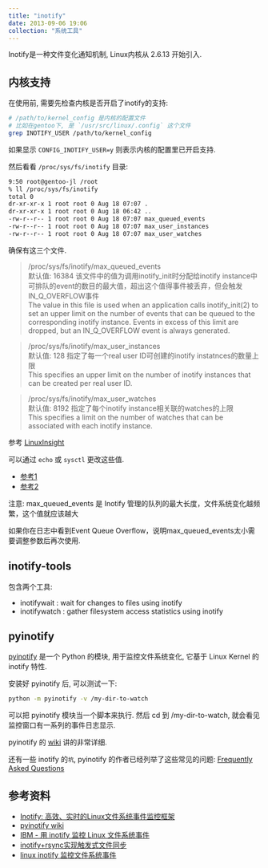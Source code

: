 ```yaml
---
title: "inotify"
date: 2013-09-06 19:06
collection: "系统工具"
---
```



Inotify是一种文件变化通知机制, Linux内核从 2.6.13 开始引入.

## 内核支持 ##

在使用前, 需要先检查内核是否开启了inotify的支持:

```bash
# /path/to/kernel_config 是内核的配置文件
# 比如在gentoo下, 是 `/usr/src/linux/.config` 这个文件
grep INOTIFY_USER /path/to/kernel_config
```

如果显示 `CONFIG_INOTIFY_USER=y` 则表示内核的配置里已开启支持.

然后看看 `/proc/sys/fs/inotify` 目录:

```bash
9:50 root@gentoo-jl /root
% ll /proc/sys/fs/inotify
total 0
dr-xr-xr-x 1 root root 0 Aug 18 07:07 .
dr-xr-xr-x 1 root root 0 Aug 18 06:42 ..
-rw-r--r-- 1 root root 0 Aug 18 07:07 max_queued_events
-rw-r--r-- 1 root root 0 Aug 18 07:07 max_user_instances
-rw-r--r-- 1 root root 0 Aug 18 07:07 max_user_watches
```

确保有这三个文件.

> /proc/sys/fs/inotify/max\_queued\_events  
> 默认值: 16384 该文件中的值为调用inotify\_init时分配给inotify instance中可排队的event的数目的最大值，超出这个值得事件被丢弃，但会触发IN\_Q\_OVERFLOW事件  
> The value in this file is used when an application calls inotify\_init(2) to set an upper limit on the number of events that can be queued to the corresponding inotify instance. Events in excess of this limit are dropped, but an IN\_Q\_OVERFLOW event is always generated.  

> /proc/sys/fs/inotify/max\_user\_instances  
> 默认值: 128 指定了每一个real user ID可创建的inotify instatnces的数量上限  
> This specifies an upper limit on the number of inotify instances that can be created per real user ID.  

> /proc/sys/fs/inotify/max\_user\_watches  
> 默认值: 8192 指定了每个inotify instance相关联的watches的上限  
> This specifies a limit on the number of watches that can be associated with each inotify instance.  

参考 [LinuxInsight](http://www.linuxinsight.com/proc_sys_fs_inotify.html)

可以通过 `echo` 或 `sysctl` 更改这些值. 

* [参考1](http://forums.slimdevices.com/showthread.php?78939-SbS-7-6-inotify-What-are-max_user_watches)
* [参考2](http://askubuntu.com/questions/148171/dropbox-error-echo-100000-sudo-tee-proc-sys-fs-inotify-max-user-watches)


注意: max\_queued\_events 是 Inotify 管理的队列的最大长度，文件系统变化越频繁，这个值就应该越大 

如果你在日志中看到Event Queue Overflow，说明max\_queued\_events太小需要调整参数后再次使用.

## inotify-tools ##

包含两个工具:

* inotifywait : wait for changes to files using inotify
* inotifywatch : gather filesystem access statistics using inotify


## pyinotify ##

[pyinotify](https://github.com/seb-m/pyinotify) 是一个 Python 的模块, 用于监控文件系统变化, 它基于 Linux Kernel 的 inotify 特性.

安装好 pyinotify 后, 可以测试一下:

```bash
python -m pyinotify -v /my-dir-to-watch
```

可以把 pyinotify 模块当一个脚本来执行. 然后 cd 到 /my-dir-to-watch, 就会看见监控窗口有一系列的事件日志显示.

pyinotify 的 [wiki](https://github.com/seb-m/pyinotify/wiki) 讲的非常详细.

还有一些 inotify 的`坑`, pyinotify 的作者已经列举了这些常见的问题: [Frequently Asked Questions](https://github.com/seb-m/pyinotify/wiki/Frequently-Asked-Questions)


## 参考资料 ##

* [Inotify: 高效、实时的Linux文件系统事件监控框架](http://www.infoq.com/cn/articles/inotify-linux-file-system-event-monitoring)
* [pyinotify wiki](http://github.com/seb-m/pyinotify/wiki)
* [IBM - 用 inotify 监控 Linux 文件系统事件](http://www.ibm.com/developerworks/cn/linux/l-inotify/)
* [inotify+rsync实现触发式文件同步](http://www.517sou.net/Article/367.aspx)
* [linux inotify 监控文件系统事件](http://www.51know.info/system_security/inotify.html)
